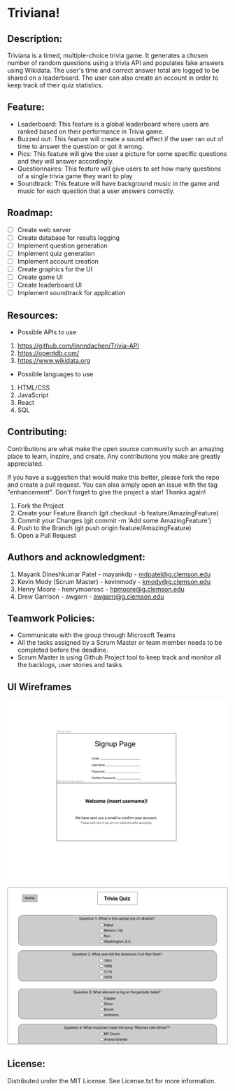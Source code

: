 # Triviana!

## Description:

Triviana is a timed, multiple-choice trivia game. It generates a chosen number of random questions using a trivia API and populates fake answers using Wikidata. The user's time and correct answer total are logged to be shared on a leaderboard. The user can also create an account in order to keep track of their quiz statistics.

## Feature: 

- Leaderboard: This feature is a global leaderboard where users are ranked based on their performance in Trivia game.
- Buzzed out: This feature will create a sound effect if the user ran out of time to answer the question or got it wrong.
- Pics: This feature will give the user a picture for some specific questions and they will answer accordingly.
- Questionnaires: This feature will give users to set how many questions of a single trivia game they want to play
- Soundtrack: This feature will have background music in the game and music for each question that a user answers correctly. 

## Roadmap:
- [ ] Create web server
- [ ] Create database for results logging
- [ ] Implement question generation
- [ ] Implement quiz generation
- [ ] Implement account creation
- [ ] Create graphics for the UI
- [ ] Create game UI
- [ ] Create leaderboard UI
- [ ] Implement soundtrack for application

## Resources:
- Possible APIs to use
 1. https://github.com/linnndachen/Trivia-API
 2. https://opentdb.com/
 3. https://www.wikidata.org
- Possible languages to use
 1. HTML/CSS
 2. JavaScript
 3. React
 4. SQL

## Contributing:

Contributions are what make the open source community such an amazing place to learn, inspire, and create. Any contributions you make are greatly appreciated.

If you have a suggestion that would make this better, please fork the repo and create a pull request. You can also simply open an issue with the tag "enhancement". Don't forget to give the project a star! Thanks again!

1. Fork the Project
2. Create your Feature Branch (git checkout -b feature/AmazingFeature)
3. Commit your Changes (git commit -m 'Add some AmazingFeature')
4. Push to the Branch (git push origin feature/AmazingFeature)
5. Open a Pull Request

## Authors and acknowledgment:

1. Mayank Dineshkumar Patel - mayankdp - mdpatel@g.clemson.edu
2. Kevin Mody (Scrum Master) - kevinmody - kmody@g.clemson.edu
3. Henry Moore - henrymooresc - hpmoore@g.clemson.edu
4. Drew Garrison - awgarri - awgarri@g.clemson.edu

## Teamwork Policies:

- Communicate with the group through Microsoft Teams
- All the tasks assigned by a Scrum Master or team member needs to be completed before the deadline. 
- Scrum Master is using Github Project tool to keep track and monitor all the backlogs, user stories and tasks. 

## UI Wireframes

![signup page wireframe](images/signup_page_mock.png)
![quiz page wireframe](images/quiz_page_mock.png)

## License:

Distributed under the MIT License. See License.txt for more information.

